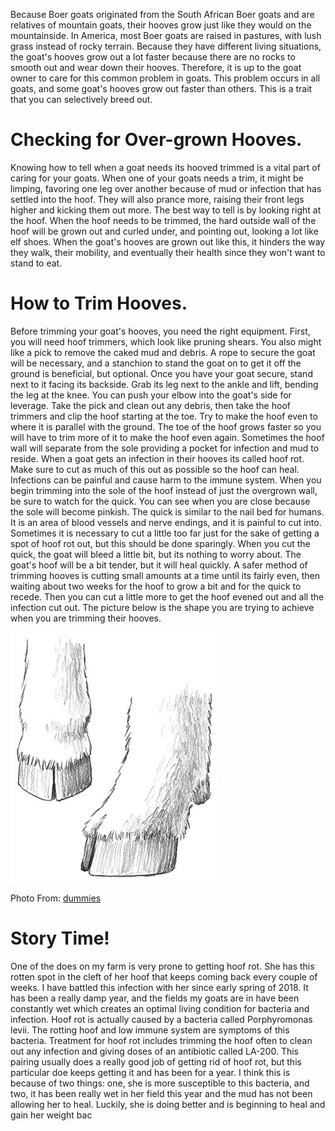Because Boer goats originated from the South African Boer goats and are relatives of mountain goats, their hooves grow just like they would on the mountainside. In America, most Boer goats are raised in pastures, with lush grass instead of rocky terrain. Because they have different living situations, the goat's hooves grow out a lot faster because there are no rocks to smooth out and wear down their hooves. Therefore, it is up to the goat owner to care for this common problem in goats. This problem occurs in all goats, and some goat's hooves grow out faster than others. This is a trait that you can selectively breed out.

# Checking for Over-grown Hooves. 

Knowing how to tell when a goat needs its hooved trimmed is a vital part of caring for your goats. When one of your goats needs a trim, it might be limping, favoring one leg over another because of mud or infection that has settled into the hoof. They will also prance more, raising their front legs higher and kicking them out more. The best way to tell is by looking right at the hoof. When the hoof needs to be trimmed, the hard outside wall of the hoof will be grown out and curled under, and pointing out, looking a lot like elf shoes. When the goat's hooves are grown out like this, it hinders the way they walk, their mobility, and eventually their health since they won't want to stand to eat.

# How to Trim Hooves. 

 Before trimming your goat's hooves, you need the right equipment. First, you will need hoof trimmers, which look like pruning shears. You also might like a pick to remove the caked mud and debris. A rope to secure the goat will be necessary, and a stanchion to stand the goat on to get it off the ground is beneficial, but optional. Once you have your goat secure, stand next to it facing its backside. Grab its leg next to the ankle and lift, bending the leg at the knee. You can push your elbow into the goat's side for leverage. Take the pick and clean out any debris, then take the hoof trimmers and clip the hoof starting at the toe. Try to make the hoof even to where it is parallel with the ground. The toe of the hoof grows faster so you will have to trim more of it to make the hoof even again. Sometimes the hoof wall will separate from the sole providing a pocket for infection and mud to reside. When a goat gets an infection in their hooves its called hoof rot. Make sure to cut as much of this out as possible so the hoof can heal. Infections can be painful and cause harm to the immune system. When you begin trimming into the sole of the hoof instead of just the overgrown wall, be sure to watch for the quick. You can see when you are close because the sole will become pinkish. The quick is similar to the nail bed for humans. It is an area of blood vessels and nerve endings, and it is painful to cut into. Sometimes it is necessary to cut a little too far just for the sake of getting a spot of hoof rot out, but this should be done sparingly. When you cut the quick, the goat will bleed a little bit, but its nothing to worry about. The goat's hoof will be a bit tender, but it will heal quickly. A safer method of trimming hooves is cutting small amounts at a time until its fairly even, then waiting about two weeks for the hoof to grow a bit and for the quick to recede. Then you can cut a little more to get the hoof evened out and all the infection cut out. The picture below is the shape you are trying to achieve when you are trimming their hooves.  

![finished hoof](https://github.com/Ronimaloni/01-My-Goat-Blog/blob/master/207612.image8%20(2).jpg)

Photo From: [dummies](https://www.dummies.com/home-garden/hobby-farming/raising-goats/how-to-trim-a-goats-hooves/#slide-5)

# Story Time!

One of the does on my farm is very prone to getting hoof rot. She has this rotten spot in the cleft of her hoof that keeps coming back every couple of weeks. I have battled this infection with her since early spring of 2018. It has been a really damp year, and the fields my goats are in have been constantly wet which creates an optimal living condition for bacteria and infection. Hoof rot is actually caused by a bacteria called Porphyromonas levii. The rotting hoof and low immune system are symptoms of this bacteria. Treatment for hoof rot includes trimming the hoof often to clean out any infection and giving doses of an antibiotic called LA-200. This pairing usually does a really good job of getting rid of hoof rot, but this particular doe keeps getting it and has been for a year. I think this is because of two things: one, she is more susceptible to this bacteria, and two, it has been really wet in her field this year and the mud has not been allowing her to heal. Luckily, she is doing better and is beginning to heal and gain her weight bac


